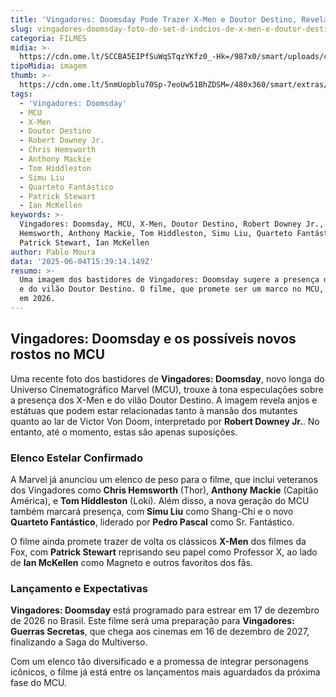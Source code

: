 ```yaml
---
title: 'Vingadores: Doomsday Pode Trazer X-Men e Doutor Destino, Revela Foto do Set'
slug: vingadores-doomsday-foto-do-set-d-indcios-de-x-men-e-doutor-destino
categoria: FILMES
midia: >-
  https://cdn.ome.lt/SCCBA5EIPfSuWqSTqzYKfz0_-Hk=/987x0/smart/uploads/conteudo/fotos/OMELETE_CAPA_-_2025-06-04T112200.834.png
tipoMidia: imagem
thumb: >-
  https://cdn.ome.lt/5nmUopblu70Sp-7eoUw51BhZDSM=/480x360/smart/extras/conteudos/omelete_THUMB_-_2025-06-04T112147.771.png
tags:
  - 'Vingadores: Doomsday'
  - MCU
  - X-Men
  - Doutor Destino
  - Robert Downey Jr.
  - Chris Hemsworth
  - Anthony Mackie
  - Tom Hiddleston
  - Simu Liu
  - Quarteto Fantástico
  - Patrick Stewart
  - Ian McKellen
keywords: >-
  Vingadores: Doomsday, MCU, X-Men, Doutor Destino, Robert Downey Jr., Chris
  Hemsworth, Anthony Mackie, Tom Hiddleston, Simu Liu, Quarteto Fantástico,
  Patrick Stewart, Ian McKellen
author: Pablo Moura
data: '2025-06-04T15:39:14.149Z'
resumo: >-
  Uma imagem dos bastidores de Vingadores: Doomsday sugere a presença dos X-Men
  e do vilão Doutor Destino. O filme, que promete ser um marco no MCU, estreia
  em 2026.
---
```


## Vingadores: Doomsday e os possíveis novos rostos no MCU

<blockquote class="twitter-tweet"><a href="https://twitter.com/user/status/1930017264667181426"></a></blockquote>

Uma recente foto dos bastidores de **Vingadores: Doomsday**, novo longa do Universo Cinematográfico Marvel (MCU), trouxe à tona especulações sobre a presença dos X-Men e do vilão Doutor Destino. A imagem revela anjos e estátuas que podem estar relacionadas tanto à mansão dos mutantes quanto ao lar de Victor Von Doom, interpretado por **Robert Downey Jr.**. No entanto, até o momento, estas são apenas suposições.

### Elenco Estelar Confirmado

A Marvel já anunciou um elenco de peso para o filme, que inclui veteranos dos Vingadores como **Chris Hemsworth** (Thor), **Anthony Mackie** (Capitão América), e **Tom Hiddleston** (Loki). Além disso, a nova geração do MCU também marcará presença, com **Simu Liu** como Shang-Chi e o novo **Quarteto Fantástico**, liderado por **Pedro Pascal** como Sr. Fantástico.

O filme ainda promete trazer de volta os clássicos **X-Men** dos filmes da Fox, com **Patrick Stewart** reprisando seu papel como Professor X, ao lado de **Ian McKellen** como Magneto e outros favoritos dos fãs.

### Lançamento e Expectativas

**Vingadores: Doomsday** está programado para estrear em 17 de dezembro de 2026 no Brasil. Este filme será uma preparação para **Vingadores: Guerras Secretas**, que chega aos cinemas em 16 de dezembro de 2027, finalizando a Saga do Multiverso.

Com um elenco tão diversificado e a promessa de integrar personagens icônicos, o filme já está entre os lançamentos mais aguardados da próxima fase do MCU.
